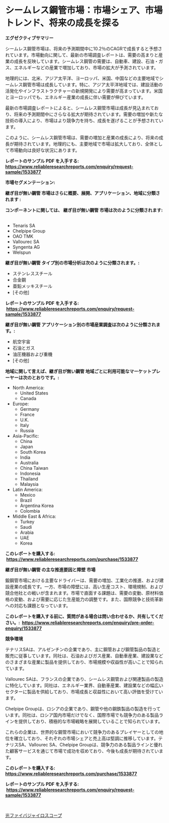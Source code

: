 <p><h1>シームレス鋼管市場：市場シェア、市場トレンド、将来の成長を探る</h1></p><p><strong>エグゼクティブサマリー</strong></p>
<p><p>シームレス鋼管市場は、将来の予測期間中に10.2％のCAGRで成長すると予想されています。市場動向に関して、最新の市場調査レポートは、需要の高まりと産業の成長を反映しています。シームレス鋼管の需要は、自動車、建設、石油・ガス、エネルギーなどの産業で増加しており、市場の拡大が予測されています。</p><p>地理的には、北米、アジア太平洋、ヨーロッパ、米国、中国などの主要地域でシームレス鋼管市場は成長しています。特に、アジア太平洋地域では、建設活動の活発化やインフラストラクチャーの新規開発により需要が高まっています。米国とヨーロッパでも、エネルギー産業の成長に伴い需要が伸びています。</p><p>最新の市場調査レポートによると、シームレス鋼管市場は成長が見込まれており、将来の予測期間中にさらなる拡大が期待されています。需要の増加や新たな技術の導入により、市場はより競争力を持ち、成長を遂げることが予想されています。</p><p>このように、シームレス鋼管市場は、需要の増加と産業の成長により、将来の成長が期待されています。地理的にも、主要地域で市場は拡大しており、全体として市場動向は良好な状況にあります。</p></p>
<p><strong>レポートのサンプル PDF を入手する: <a href="https://www.reliableresearchreports.com/enquiry/request-sample/1533877">https://www.reliableresearchreports.com/enquiry/request-sample/1533877</a></strong></p>
<p><strong>市場セグメンテーション:</strong></p>
<p><strong> 継ぎ目が無い鋼管 市場はさらに概要、展開、アプリケーション、地域に分類されます :</strong></p>
<p><strong>コンポーネントに関しては、 継ぎ目が無い鋼管 市場は次のように分類されます: &nbsp;</strong></p>
<p><ul><li>Tenaris SA</li><li>Chelpipe Group</li><li>OAO TMK</li><li>Vallourec SA</li><li>Syngenta AG</li><li>Welspun</li></ul></p>
<p><strong> 継ぎ目が無い鋼管 タイプ別の市場分析は次のように分類されます。:</strong></p>
<p><ul><li>ステンレススチール</li><li>合金鋼</li><li>亜鉛メッキスチール</li><li>[その他]</li></ul></p>
<p><strong>レポートのサンプル PDF を入手する: &nbsp;<a href="https://www.reliableresearchreports.com/enquiry/request-sample/1533877">https://www.reliableresearchreports.com/enquiry/request-sample/1533877</a></strong></p>
<p><strong> 継ぎ目が無い鋼管 アプリケーション別の市場産業調査は次のように分類されます。:</strong></p>
<p><ul><li>航空宇宙</li><li>石油とガス</li><li>油圧機器および重機</li><li>[その他]</li></ul></p>
<p><strong>地域に関して言えば、継ぎ目が無い鋼管 地域ごとに利用可能なマーケットプレーヤーは次のとおりです。:</strong></p>
<p><ul>
    <li>
        North America:
        <ul>
            <li>United States</li>
            <li>Canada</li>
        </ul>
    </li>
    <li>
        Europe:
        <ul>
            <li>Germany</li>
            <li>France</li>
            <li>U.K.</li>
            <li>Italy</li>
            <li>Russia</li>
        </ul>
    </li>
    <li>
        Asia-Pacific:
        <ul>
            <li>China</li>
            <li>Japan</li>
            <li>South Korea</li>
            <li>India</li>
            <li>Australia</li>
            <li>China Taiwan</li>
            <li>Indonesia</li>
            <li>Thailand</li>
            <li>Malaysia</li>
        </ul>
    </li>
    <li>
        Latin America:
        <ul>
            <li>Mexico</li>
            <li>Brazil</li>
            <li>Argentina Korea</li>
            <li>Colombia</li>
        </ul>
    </li>
    <li>
        Middle East & Africa:
        <ul>
            <li>Turkey</li>
            <li>Saudi</li>
            <li>Arabia</li>
            <li>UAE</li>
            <li>Korea</li>
        </ul>
    </li>
    </ul></p>
<p><strong>このレポートを購入する: &nbsp;<a href="https://www.reliableresearchreports.com/purchase/1533877">https://www.reliableresearchreports.com/purchase/1533877</a></strong></p>
<p><strong>継ぎ目が無い鋼管 の主な推進要因と障壁 市場</strong></p>
<p><p>鍛鋼管市場における主要なドライバーは、需要の増加、工業化の推進、および建設産業の成長です。一方、市場の障壁には、高い生産コスト、環境規制、および競合他社との戦いが含まれます。市場で直面する課題は、需要の変動、原材料価格の変動、および需要に応じた生産能力の調整です。また、国際競争と技術革新への対応も課題となっています。</p></p>
<p><strong>このレポートを購入する前に、質問がある場合は問い合わせるか、共有してください。:&nbsp; <a href="https://www.reliableresearchreports.com/enquiry/pre-order-enquiry/1533877">https://www.reliableresearchreports.com/enquiry/pre-order-enquiry/1533877</a></strong></p>
<p><strong>競争環境</strong></p>
<p><p>テナリスSAは、アルゼンチンの企業であり、主に鋼管および鋼管製品の製造と販売に従事しています。同社は、石油およびガス産業、自動車産業、建設業などのさまざまな産業に製品を提供しており、市場規模や収益性が高いことで知られています。</p><p>Vallourec SAは、フランスの企業であり、シームレス鋼管および関連製品の製造に特化しています。同社は、エネルギー業界、自動車産業、建設業などの幅広いセクターに製品を供給しており、市場成長と収益性において高い評価を受けています。</p><p>Chelpipe Groupは、ロシアの企業であり、鋼管や他の鋼鉄製品の製造を行っています。同社は、ロシア国内市場だけでなく、国際市場でも競争力のある製品ラインを提供しており、積極的な市場戦略を展開していることで知られています。</p><p>これらの企業は、世界的な鋼管市場において競争力のあるプレイヤーとしての地位を確立しており、それぞれの市場シェアと売上高は堅調に推移しています。テナリスSA、Vallourec SA、Chelpipe Groupは、競争力のある製品ラインと優れた顧客サービスを通じて市場で成功を収めており、今後も成長が期待されています。</p></p>
<p><strong>このレポートを購入する: &nbsp; <a href="https://www.reliableresearchreports.com/purchase/1533877">https://www.reliableresearchreports.com/purchase/1533877</a></strong></p>
<p><strong>レポートのサンプル PDF を入手する: &nbsp;<a href="https://www.reliableresearchreports.com/enquiry/request-sample/1533877">https://www.reliableresearchreports.com/enquiry/request-sample/1533877</a></strong><strong></strong></p>
<p>&nbsp;</p>
<p><p><a href="https://github.com/nemesis2824/Market-Research-Report-List-1/blob/main/490728017743.md">光ファイバジャイロスコープ</a></p></p>
